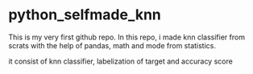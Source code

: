 # python_selfmade_knn
This is my very first github repo.
In this repo, i made knn classifier from scrats with the help of pandas, math and mode from statistics.

it consist of knn classifier, labelization of target and accuracy score
